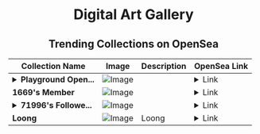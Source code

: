 <div align="center">

# Digital Art Gallery

## Trending Collections on OpenSea

| Collection Name                       | Image                                                                                     | Description                       | OpenSea Link                                                                                          |
|---------------------------------------|-------------------------------------------------------------------------------------------|-----------------------------------|--------------------------------------------------------------------------------------------------------|
| **<details><summary>Playground Open...</summary>Playground Open Ticketing Ecosystem Event 10653</details>** | ![Image](https://i.seadn.io/s/raw/files/ad4b567b5e819f5eb9dc8588aeb6896f.png?w=500&auto=format?w=200&auto=format) |  | <details><summary>Link</summary>[Playground Open Ticketing Ecosystem Event 10653](https://opensea.io/collection/playground-open-ticketing-ecosystem-event-10653)</details> |
| **1669's Member** | ![Image](https://i.seadn.io/s/raw/files/34916265a4cbe104c8cbceba492b3f99.png?w=500&auto=format?w=200&auto=format) |  | <details><summary>Link</summary>[1669's Member](https://opensea.io/collection/1669-s-member)</details> |
| **<details><summary>71996's Followe...</summary>71996's Follower</details>** | ![Image](https://i.seadn.io/s/raw/files/19f9f090920392cc3650cbdf4361755b.png?w=500&auto=format?w=200&auto=format) |  | <details><summary>Link</summary>[71996's Follower](https://opensea.io/collection/71996-s-follower)</details> |
| **Loong** | ![Image](https://i.seadn.io/s/raw/files/88354a9443e0013ea6e9b5c05c7d8ecb.jpg?w=500&auto=format?w=200&auto=format) | Loong | <details><summary>Link</summary>[Loong](https://opensea.io/collection/loong-21)</details> |

</div>